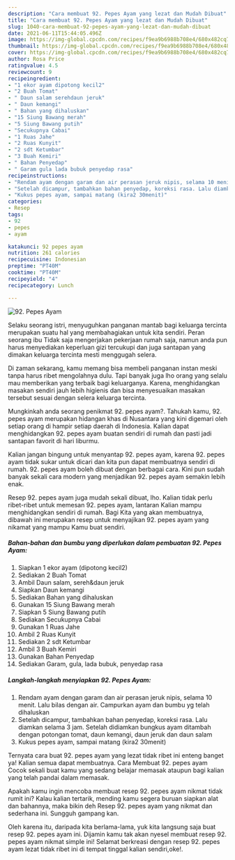 ```yaml
---
description: "Cara membuat 92. Pepes Ayam yang lezat dan Mudah Dibuat"
title: "Cara membuat 92. Pepes Ayam yang lezat dan Mudah Dibuat"
slug: 1040-cara-membuat-92-pepes-ayam-yang-lezat-dan-mudah-dibuat
date: 2021-06-11T15:44:05.496Z
image: https://img-global.cpcdn.com/recipes/f9ea9b6988b708e4/680x482cq70/92-pepes-ayam-foto-resep-utama.jpg
thumbnail: https://img-global.cpcdn.com/recipes/f9ea9b6988b708e4/680x482cq70/92-pepes-ayam-foto-resep-utama.jpg
cover: https://img-global.cpcdn.com/recipes/f9ea9b6988b708e4/680x482cq70/92-pepes-ayam-foto-resep-utama.jpg
author: Rosa Price
ratingvalue: 4.5
reviewcount: 9
recipeingredient:
- "1 ekor ayam dipotong kecil2"
- "2 Buah Tomat"
- " Daun salam serehdaun jeruk"
- " Daun kemangi"
- " Bahan yang dihaluskan"
- "15 Siung Bawang merah"
- "5 Siung Bawang putih"
- "Secukupnya Cabai"
- "1 Ruas Jahe"
- "2 Ruas Kunyit"
- "2 sdt Ketumbar"
- "3 Buah Kemiri"
- " Bahan Penyedap"
- " Garam gula lada bubuk penyedap rasa"
recipeinstructions:
- "Rendam ayam dengan garam dan air perasan jeruk nipis, selama 10 menit. Lalu bilas dengan air. Campurkan ayam dan bumbu yg telah dihaluskan"
- "Setelah dicampur, tambahkan bahan penyedap, koreksi rasa. Lalu diamkan selama 3 jam. Setelah didiamkan bungkus ayam ditambah dengan potongan tomat, daun kemangi, daun jeruk dan daun salam"
- "Kukus pepes ayam, sampai matang (kira2 30menit)"
categories:
- Resep
tags:
- 92
- pepes
- ayam

katakunci: 92 pepes ayam 
nutrition: 261 calories
recipecuisine: Indonesian
preptime: "PT40M"
cooktime: "PT40M"
recipeyield: "4"
recipecategory: Lunch

---
```



![92. Pepes Ayam](https://img-global.cpcdn.com/recipes/f9ea9b6988b708e4/680x482cq70/92-pepes-ayam-foto-resep-utama.jpg)

Selaku seorang istri, menyuguhkan panganan mantab bagi keluarga tercinta merupakan suatu hal yang membahagiakan untuk kita sendiri. Peran seorang ibu Tidak saja mengerjakan pekerjaan rumah saja, namun anda pun harus menyediakan keperluan gizi tercukupi dan juga santapan yang dimakan keluarga tercinta mesti menggugah selera.

Di zaman  sekarang, kamu memang bisa membeli panganan instan meski tanpa harus ribet mengolahnya dulu. Tapi banyak juga lho orang yang selalu mau memberikan yang terbaik bagi keluarganya. Karena, menghidangkan masakan sendiri jauh lebih higienis dan bisa menyesuaikan masakan tersebut sesuai dengan selera keluarga tercinta. 



Mungkinkah anda seorang penikmat 92. pepes ayam?. Tahukah kamu, 92. pepes ayam merupakan hidangan khas di Nusantara yang kini digemari oleh setiap orang di hampir setiap daerah di Indonesia. Kalian dapat menghidangkan 92. pepes ayam buatan sendiri di rumah dan pasti jadi santapan favorit di hari liburmu.

Kalian jangan bingung untuk menyantap 92. pepes ayam, karena 92. pepes ayam tidak sukar untuk dicari dan kita pun dapat membuatnya sendiri di rumah. 92. pepes ayam boleh dibuat dengan berbagai cara. Kini pun sudah banyak sekali cara modern yang menjadikan 92. pepes ayam semakin lebih enak.

Resep 92. pepes ayam juga mudah sekali dibuat, lho. Kalian tidak perlu ribet-ribet untuk memesan 92. pepes ayam, lantaran Kalian mampu menghidangkan sendiri di rumah. Bagi Kita yang akan membuatnya, dibawah ini merupakan resep untuk menyajikan 92. pepes ayam yang nikamat yang mampu Kamu buat sendiri.

<!--inarticleads1-->

##### Bahan-bahan dan bumbu yang diperlukan dalam pembuatan 92. Pepes Ayam:

1. Siapkan 1 ekor ayam (dipotong kecil2)
1. Sediakan 2 Buah Tomat
1. Ambil  Daun salam, sereh&amp;daun jeruk
1. Siapkan  Daun kemangi
1. Sediakan  Bahan yang dihaluskan
1. Gunakan 15 Siung Bawang merah
1. Siapkan 5 Siung Bawang putih
1. Sediakan Secukupnya Cabai
1. Gunakan 1 Ruas Jahe
1. Ambil 2 Ruas Kunyit
1. Sediakan 2 sdt Ketumbar
1. Ambil 3 Buah Kemiri
1. Gunakan  Bahan Penyedap
1. Sediakan  Garam, gula, lada bubuk, penyedap rasa




<!--inarticleads2-->

##### Langkah-langkah menyiapkan 92. Pepes Ayam:

1. Rendam ayam dengan garam dan air perasan jeruk nipis, selama 10 menit. Lalu bilas dengan air. Campurkan ayam dan bumbu yg telah dihaluskan
1. Setelah dicampur, tambahkan bahan penyedap, koreksi rasa. Lalu diamkan selama 3 jam. Setelah didiamkan bungkus ayam ditambah dengan potongan tomat, daun kemangi, daun jeruk dan daun salam
1. Kukus pepes ayam, sampai matang (kira2 30menit)




Ternyata cara buat 92. pepes ayam yang lezat tidak ribet ini enteng banget ya! Kalian semua dapat membuatnya. Cara Membuat 92. pepes ayam Cocok sekali buat kamu yang sedang belajar memasak ataupun bagi kalian yang telah pandai dalam memasak.

Apakah kamu ingin mencoba membuat resep 92. pepes ayam nikmat tidak rumit ini? Kalau kalian tertarik, mending kamu segera buruan siapkan alat dan bahannya, maka bikin deh Resep 92. pepes ayam yang nikmat dan sederhana ini. Sungguh gampang kan. 

Oleh karena itu, daripada kita berlama-lama, yuk kita langsung saja buat resep 92. pepes ayam ini. Dijamin kamu tak akan nyesel membuat resep 92. pepes ayam nikmat simple ini! Selamat berkreasi dengan resep 92. pepes ayam lezat tidak ribet ini di tempat tinggal kalian sendiri,oke!.

